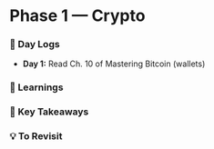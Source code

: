 # Phase 1 — Crypto

### 📅 Day Logs

- **Day 1:** Read Ch. 10 of Mastering Bitcoin (wallets)

### 📘 Learnings

### 🧠 Key Takeaways

### 💡 To Revisit
